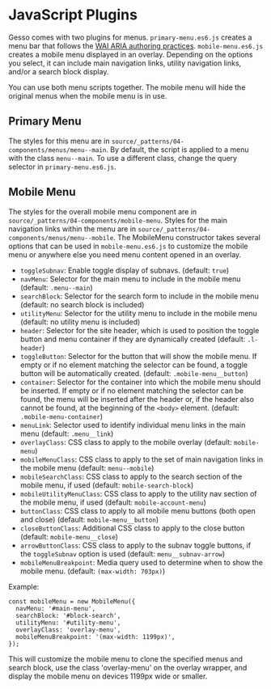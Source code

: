# JavaScript Plugins

Gesso comes with two plugins for menus. `primary-menu.es6.js` creates a menu bar that follows the
[WAI ARIA authoring practices](https://www.w3.org/TR/wai-aria-practices-1.1/examples/menubar/menubar-1/menubar-1.html).
`mobile-menu.es6.js` creates a mobile menu displayed in an overlay. Depending on the options you select, it can include
main navigation links, utility navigation links, and/or a search block display.

You can use both menu scripts together. The mobile menu will hide the original menus when the mobile menu is in use.

## Primary Menu
The styles for this menu are in `source/_patterns/04-components/menus/menu--main`. By default, the script is applied to
a menu with the class `menu--main`. To use a different class, change the query selector in `primary-menu.es6.js`.

## Mobile Menu
The styles for the overall mobile menu component are in `source/_patterns/04-components/mobile-menu`. Styles for the
main navigation links within the menu are in `source/_patterns/04-components/menus/menu--mobile`. The MobileMenu
constructor takes several options that can be used in `mobile-menu.es6.js` to customize the mobile menu or anywhere
else you need menu content opened in an overlay.

- `toggleSubnav`: Enable toggle display of subnavs. (default: `true`)
- `navMenu`: Selector for the main menu to include in the mobile menu (default: `.menu--main`)
- `searchBlock`: Selector for the search form to include in the mobile menu (default: no search block is included)
- `utilityMenu`: Selector for the utility menu to include in the mobile menu (default: no utility menu is included)
- `header`: Selector for the site header, which is used to position the toggle button and menu container if they are
dynamically created (default: `.l-header`)
- `toggleButton`: Selector for the button that will show the mobile menu. If empty or if no element matching the
selector can be found, a toggle button will be automatically created. (default: `.mobile-menu__button`)
- `container`: Selector for the container into which the mobile menu should be inserted. If empty or if no element
matching the selector can be found, the menu will be inserted after the header or, if the header also cannot be found,
at the beginning of the `<body>` element. (default: `.mobile-menu-container`)
- `menuLink`: Selector used to identify individual menu links in the main menu (default: `.menu__link`)
- `overlayClass`: CSS class to apply to the mobile overlay (default: `mobile-menu`)
- `mobileMenuClass`: CSS class to apply to the set of main navigation links in the mobile menu (default: `menu--mobile`)
- `mobileSearchClass`: CSS class to apply to the search section of the mobile menu,
if used (default: `mobile-search-block`)
- `mobileUtilityMenuClass`: CSS class to apply to the utility nav section of the mobile menu,
if used (default: `mobile-account-menu`)
- `buttonClass`: CSS class to apply to all mobile menu buttons (both open and close) (default: `mobile-menu__button`)
- `closeButtonClass`: Additional CSS class to apply to the close button (default: `mobile-menu__close`)
- `arrowButtonClass`: CSS class to apply to the subnav toggle buttons, if the `toggleSubnav` option is used
(default: `menu__subnav-arrow`)
- `mobileMenuBreakpoint`: Media query used to determine when to show the mobile menu. (default: `(max-width: 703px)`)

Example:
```
const mobileMenu = new MobileMenu({
  navMenu: '#main-menu',
  searchBlock: '#block-search',
  utilityMenu: '#utility-menu',
  overlayClass: 'overlay-menu',
  mobileMenuBreakpoint: '(max-width: 1199px)',
});
```
This will customize the mobile menu to clone the specified menus and search block, use the class 'overlay-menu' on the
overlay wrapper, and display the mobile menu on devices 1199px wide or smaller.

